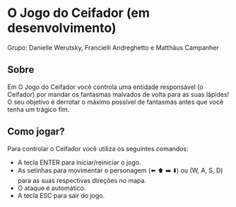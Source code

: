 # O Jogo do Ceifador (em desenvolvimento)
Grupo: Danielle Werutsky, Francielli Andreghetto e Matthäus Campanher
## Sobre
Em O Jogo do Ceifador você controla uma entidade responsável (o Ceifador) por mandar os fantasmas malvados de volta para as suas lápides! O seu objetivo é derrotar o máximo possível de fantasmas antes que você tenha um trágico fim.
## Como jogar?
Para controlar o Ceifador você utiliza os seguintes comandos:
- A tecla ENTER para iniciar/reiniciar o jogo.
- As setinhas para movimentar o personagem (⬅️ ⬆️ ➡️ ⬇️) ou (W, A, S, D) para as suas respectivas direções no mapa.
- O ataque é automático.
- A tecla ESC para sair do jogo.
